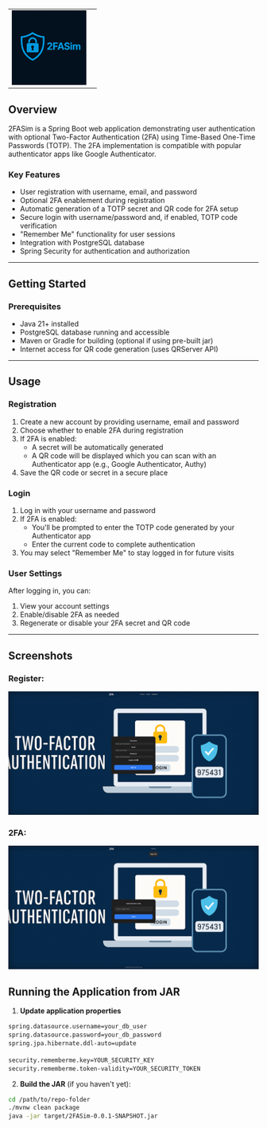 <div align="center">

<table>
  <tr>
    <td>
      <img src="Images/2FAsim.png" alt="2FA" height="150" />
    </td>
    <td style="vertical-align: middle;">
      <h2 style="font-size: 0em; margin: 0;">Two Factor Authentication</h2>
    </td>
  </tr>
</table>

</div>

## Overview

2FASim is a Spring Boot web application demonstrating user authentication with optional Two-Factor Authentication (2FA) using Time-Based One-Time Passwords (TOTP). The 2FA implementation is compatible with popular authenticator apps like Google Authenticator.

### Key Features
- User registration with username, email, and password
- Optional 2FA enablement during registration
- Automatic generation of a TOTP secret and QR code for 2FA setup
- Secure login with username/password and, if enabled, TOTP code verification
- "Remember Me" functionality for user sessions
- Integration with PostgreSQL database
- Spring Security for authentication and authorization

---

## Getting Started

### Prerequisites

- Java 21+ installed
- PostgreSQL database running and accessible
- Maven or Gradle for building (optional if using pre-built jar)
- Internet access for QR code generation (uses QRServer API)

---

## Usage

### Registration
1. Create a new account by providing username, email and password  
2. Choose whether to enable 2FA during registration  
3. If 2FA is enabled:  
   - A secret will be automatically generated  
   - A QR code will be displayed which you can scan with an Authenticator app (e.g., Google Authenticator, Authy)  
4. Save the QR code or secret in a secure place  

### Login
1. Log in with your username and password  
2. If 2FA is enabled:  
   - You'll be prompted to enter the TOTP code generated by your Authenticator app  
   - Enter the current code to complete authentication  
3. You may select "Remember Me" to stay logged in for future visits  

### User Settings
After logging in, you can:  
1. View your account settings  
2. Enable/disable 2FA as needed  
3. Regenerate or disable your 2FA secret and QR code

---

## Screenshots

### Register:
![Register](Images/REGISTER.png)

### 2FA:
![2FA](Images/2FACODE.png)

## Running the Application from JAR

1. **Update application properties**
```bash
spring.datasource.username=your_db_user
spring.datasource.password=your_db_password
spring.jpa.hibernate.ddl-auto=update

security.rememberme.key=YOUR_SECURITY_KEY
security.rememberme.token-validity=YOUR_SECURITY_TOKEN
```

2. **Build the JAR** (if you haven't yet):

```bash
cd /path/to/repo-folder
./mvnw clean package
java -jar target/2FASim-0.0.1-SNAPSHOT.jar
```
